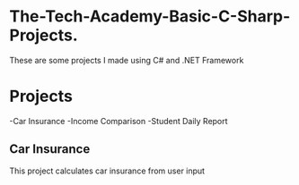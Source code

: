 # The-Tech-Academy-Basic-C-Sharp-Projects.

<p>These are some projects I made using C# and .NET Framework</p>

<h1>Projects</h1>
-Car Insurance
-Income Comparison
-Student Daily Report

<h2>Car Insurance</h2>
<p>This project calculates car insurance from user input</p>
